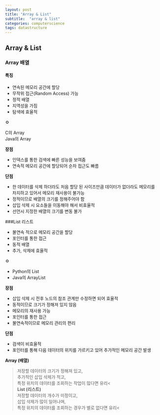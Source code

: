 ```yaml
---
layout: post
title: "Array & List"
subtitle:  "array & list"
categories: computerscience
tags: datastructure
---
```

  
## Array & List  
  
### Array 배열  
  
#### 특징

- 연속된 메모리 공간에 할당  
- 무작위 접근(Random Access) 가능  
- 정적 배열  
- 지역성을 가짐  
- 탐색에 효율적   
  
**ㅇ**
  
C의 Array  
Java의 Array  
  
**장점**  
  
- 인덱스를 통한 검색에 빠른 성능을 보여줌  
- 연속적 메모리 공간에 할당되어 순차 접근도 빠름  
  
**단점**  
  
- 한 데이터를 삭제 하더라도 처음 할당 된 사이즈만큼 데이터가 없더라도 메모리를 차지하고 있어서 메모리 재사용이 불가능  
- 정적이므로 배열의 크기를 정해주어야 함  
- 삽입 삭제 시 요소들을 이동해야 해서 비효율적  
- 선언시 지정한 배열의 크기를 변동 불가  
  
  
###List 리스트  
  
- 불연속 적으로 메모리 공간을 할당  
- 포인터를 통한 접근  
- 동적 배열  
- 추가, 삭제에 효율적  
  
**ㅇ**  
  
- Python의 List  
- Java의 ArrayList  

**장점**  
  
- 삽입 삭제 시 전후 노드의 참조 관계만 수정하면 되어 효율적  
- 동적이므로 크기가 정해져 있지 않음  
- 메모리의 재사용 가능  
- 포인터를 통한 접근  
- 불연속적이므로 메모리 관리의 편리  
  
**단점**
  
- 검색이 비효율적  
- 포인터를 통해 다음 데이터의 위치를 가르키고 있어 추가적인 메모리 공간 발생  
  
**Array (배열)**  
>저장할 데이터의 크기가 정해져 있고,  
추가적인 삽입 삭제가 적고,  
특정 위치의 데이터를 조회하는 작업이 많다면 유리<  
**List (리스트)**  
>저장할 데이터의 개수가 미정이고,  
삽입 삭제가 많이 일어나며,  
특정 위치의 데이터를 조회하는 경우가 별로 없다면 유리<  
